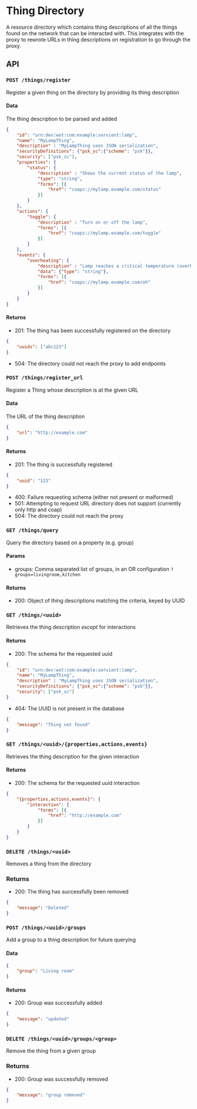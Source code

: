 # Thing Directory
A resource directory which contains thing descriptions of all the things found on the network that can be interacted with. This integrates with the proxy to rewrote URLs in thing descriptions on registration to go through the proxy.

## API
### `POST /things/register`
Register a given thing on the directory by providing its thing description
#### Data
The thing description to be parsed and added
```json
{
    "id": "urn:dev:wot:com:example:servient:lamp",
    "name": "MyLampThing",
    "description" : "MyLampThing uses JSON serialization",
    "securityDefinitions": {"psk_sc":{"scheme": "psk"}},
    "security": ["psk_sc"],
    "properties": {
        "status": {
            "description" : "Shows the current status of the lamp",
            "type": "string",
            "forms": [{
                "href": "coaps://mylamp.example.com/status"
            }]
        }
    },
    "actions": {
        "toggle": {
            "description" : "Turn on or off the lamp",
            "forms": [{
                "href": "coaps://mylamp.example.com/toggle"
            }]
        }
    },
    "events": {
        "overheating": {
            "description" : "Lamp reaches a critical temperature (overheating)",
            "data": {"type": "string"},
            "forms": [{
                "href": "coaps://mylamp.example.com/oh"
            }]
        }
    }
}
```
#### Returns
* 201: The thing has been successfully registered on the directory
```json
{
    "uuids": ["abc123"]
}
```
* 504: The directory could not reach the proxy to add endpoints

### `POST /things/register_url`
Register a Thing whose description is at the given URL
#### Data
The URL of the thing description
```json
{
    "url": "http://example.com"
}
```
#### Returns
* 201: The thing is successfully registered
```json
{
    "uuid": "123"
}
```
* 400: Failure requesting schema (either not present or malformed)
* 501: Attempting to request URL directory does not support (currently only http and coap)
* 504: The directory could not reach the proxy

### `GET /things/query`
Query the directory based on a property (e.g. group)
#### Params
* groups: Comma separated list of groups, in an OR configuration `?groups=livingroom,kitchen`
#### Returns
* 200: Object of thing descriptions matching the criteria, keyed by UUID

### `GET /things/<uuid>`
Retrieves the thing description *except* for interactions
#### Returns
* 200: The schema for the requested uuid
```json
{
    "id": "urn:dev:wot:com:example:servient:lamp",
    "name": "MyLampThing",
    "description" : "MyLampThing uses JSON serialization",
    "securityDefinitions": {"psk_sc":{"scheme": "psk"}},
    "security": ["psk_sc"]
}
```
* 404: The UUID is not present in the database
```json
{
    "message": "Thing not found"
}
```

### `GET /things/<uuid>/{properties,actions,events}`
Retrieves the thing description for the given interaction
#### Returns
* 200: The schema for the requested uuid interaction
```json
{
    "{properties,actions,events}": {
        "interaction": {
            "forms": [{
                "href": "http://example.com"
            }]
        }
    }
}
```

### `DELETE /things/<uuid>`
Removes a thing from the directory
### Returns
* 200: The thing has successfully been removed
```json
{
    "message": "Deleted"
}
```

### `POST /things/<uuid>/groups`
Add a group to a thing description for future querying
#### Data
```json
{
    "group": "Living room"
}
```
#### Returns
* 200: Group was successfully added
```json
{
    "message": "updated"
}
```

### `DELETE /things/<uuid>/groups/<group>`
Remove the thing from a given group
### Returns
* 200: Group was successfully removed
```json
{
    "message": "group removed"
}
```
